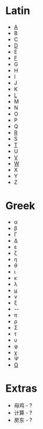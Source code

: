 # Latin
* [A](https://github.com/jackokring/KRTPluginA#a)
* B
* C
* [D](https://github.com/jackokring/KRTPluginA#d)
* E
* [F](https://github.com/jackokring/KRTPluginA#f)
* G
* H
* I
* J
* K
* [L](https://github.com/jackokring/KRTPluginA#l)
* M
* N
* O
* P
* Q
* [R](https://github.com/jackokring/KRTPluginA#r)
* S
* [T](https://github.com/jackokring/KRTPluginA#t)
* U
* [V](https://github.com/jackokring/KRTPluginA#v)
* [W](https://github.com/jackokring/KRTPluginA#w)
* X
* Y
* Z

# Greek
* α
* β
* Γ
* Δ
* ε
* ζ
* η
* θ
* ι
* κ
* λ
* [μ](https://github.com/jackokring/KRTPluginA#μ)
* ν
* ξ
* --
* π
* ρ
* Σ
* τ
* υ
* φ
* χ
* Ψ
* [Ω](https://github.com/jackokring/KRTPluginA#Ω)

# Extras
* 母鸡 - ?
* 计算 - ?
* 房东 - ?